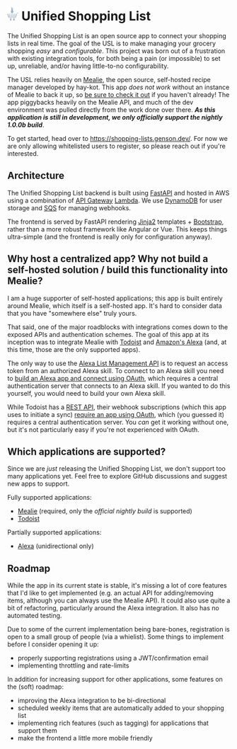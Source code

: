 # <img src="./AppLambda/src/static/images/favicon.png" width="25px" height="auto"> Unified Shopping List 
The Unified Shopping List is an open source app to connect your shopping lists in real time. The goal of the USL is to make managing your grocery shopping *easy* and *configurable*.
This project was born out of a frustration with existing integration tools, for both being a pain (or impossible) to set up, unreliable, and/or having little-to-no configurability.

The USL relies heavily on [Mealie](https://github.com/hay-kot/mealie), the open source, self-hosted recipe manager developed by hay-kot. This app *does not work* without an instance of Mealie to back it up, so [be sure to check it out](https://nightly.mealie.io/) if you haven't already! The app piggybacks heavily on the Mealie API, and much of the dev environment was pulled directly from the work done over there. ***As this application is still in development, we only officially support the nightly 1.0.0b build***.

To get started, head over to https://shopping-lists.genson.dev/. For now we are only allowing whitelisted users to register, so please reach out if you're interested.


Architecture
---
The Unified Shopping List backend is built using [FastAPI](https://fastapi.tiangolo.com/) and hosted in AWS using a combination of [API Gateway](https://aws.amazon.com/api-gateway/) [Lambda](https://aws.amazon.com/lambda/). We use [DynamoDB](https://aws.amazon.com/dynamodb/) for user storage and [SQS](https://aws.amazon.com/sqs/) for managing webhooks.

The frontend is served by FastAPI rendering [Jinja2](https://jinja.palletsprojects.com/en/3.1.x/) templates + [Bootstrap](https://getbootstrap.com/), rather than a more robust framework like Angular or Vue. This keeps things ultra-simple (and the frontend is really only for configuration anyway).


Why host a centralized app? Why not build a self-hosted solution / build this functionality into Mealie?
---
I am a huge supporter of self-hosted applications; this app is built entirely around Mealie, which itself is a self-hosted app. It's hard to consider data that you have "somewhere else" truly yours.

That said, one of the major roadblocks with integrations comes down to the exposed APIs and authentication schemes. The goal of this app at its inception was to integrate Mealie with [Todoist](https://todoist.com/) and [Amazon's Alexa](https://alexa.amazon.com/) (and, at this time, those are the only supported apps).

The only way to use the [Alexa List Management API](https://developer.amazon.com/en-US/docs/alexa/list-skills/list-management-api-reference.html) is to request an access token from an authorized Alexa skill. To connect to an Alexa skill you need to [build an Alexa app and connect using OAuth](https://developer.amazon.com/en-US/docs/alexa/custom-skills/access-the-alexa-shopping-and-to-do-lists.html#alexa-lists-access), which requires a central authentication server that connects to an Alexa skill. If you wanted to do this yourself, you would need to build your own Alexa skill.

While Todoist has a [REST API](https://developer.todoist.com/rest/v2/#overview), their webhook subscriptions (which this app uses to initiate a sync) [require an app using OAuth](https://developer.todoist.com/sync/v9/#webhooks), which (you guessed it) requires a central authentication server. You *can* get it working without one, but it's not particularly easy if you're not experienced with OAuth.


Which applications are supported?
---
Since we are *just* releasing the Unified Shopping List, we don't support too many applications yet. Feel free to explore GitHub discussions and suggest new apps to support.

Fully supported applications:
- [Mealie](https://github.com/hay-kot/mealie) (required, only the *official nightly build* is supported)
- [Todoist](https://todoist.com/)

Partially supported applications:
- [Alexa](https://alexa.amazon.com/) (unidirectional only)


Roadmap
---
While the app in its current state is stable, it's missing a lot of core features that I'd like to get implemented (e.g. an actual API for adding/removing items, although you can always use the Mealie API). It could also use quite a bit of refactoring, particularly around the Alexa integration. It also has no automated testing.

Due to some of the current implementation being bare-bones, registration is open to a small group of people (via a whielist). Some things to implement before I consider opening it up:
- properly supporting registrations using a JWT/confirmation email
- implementing throttling and rate-limits

In addition for increasing support for other applications, some features on the (soft) roadmap:
- improving the Alexa integration to be bi-directional
- scheduled weekly items that are automatically added to your shopping list
- implementing rich features (such as tagging) for applications that support them
- make the frontend a little more mobile friendly